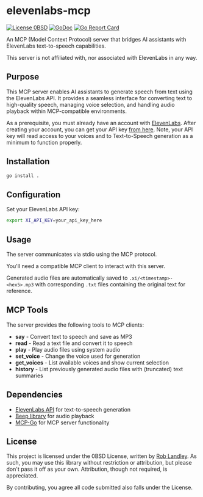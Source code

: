 # elevenlabs-mcp

[![License 0BSD](https://img.shields.io/badge/License-0BSD-pink.svg)](https://opensource.org/licenses/0BSD)
[![GoDoc](https://godoc.org/github.com/taigrr/elevenlabs-mcp?status.svg)](https://godoc.org/github.com/taigrr/elevenlabs-mcp)
[![Go Report Card](https://goreportcard.com/badge/github.com/taigrr/elevenlabs-mcp)](https://goreportcard.com/report/github.com/taigrr/elevenlabs-mcp)

An MCP (Model Context Protocol) server that bridges AI assistants with ElevenLabs text-to-speech capabilities.

This server is not affiliated with, nor associated with ElevenLabs in any way.

## Purpose

This MCP server enables AI assistants to generate speech from text using the ElevenLabs API.
It provides a seamless interface for converting text to high-quality speech, managing voice selection, and handling audio playback within MCP-compatible environments.

As a prerequisite, you must already have an account with [ElevenLabs](https://elevenlabs.io).
After creating your account, you can get your API key [from here](https://help.elevenlabs.io/hc/en-us/articles/14599447207697-How-to-authorize-yourself-using-your-xi-api-key-).
Note, your API key will read access to your voices and to Text-to-Speech generation as a minimum to function properly.

## Installation

```bash
go install .
```

## Configuration

Set your ElevenLabs API key:

```bash
export XI_API_KEY=your_api_key_here
```

## Usage

The server communicates via stdio using the MCP protocol.

You'll need a compatible MCP client to interact with this server.

Generated audio files are automatically saved to `.xi/<timestamp>-<hex5>.mp3` with corresponding `.txt` files containing the original text for reference.

## MCP Tools

The server provides the following tools to MCP clients:

- **say** - Convert text to speech and save as MP3
- **read** - Read a text file and convert it to speech
- **play** - Play audio files using system audio
- **set_voice** - Change the voice used for generation
- **get_voices** - List available voices and show current selection
- **history** - List previously generated audio files with (truncated) text summaries

## Dependencies

- [ElevenLabs API](https://elevenlabs.io) for text-to-speech generation
- [Beep library](https://github.com/gopxl/beep) for audio playback
- [MCP-Go](https://github.com/mark3labs/mcp-go) for MCP server functionality

## License

This project is licensed under the 0BSD License, written by [Rob Landley](https://github.com/landley).
As such, you may use this library without restriction or attribution, but please don't pass it off as your own.
Attribution, though not required, is appreciated.

By contributing, you agree all code submitted also falls under the License.

